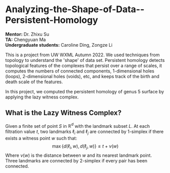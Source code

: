 # Analyzing-the-Shape-of-Data--Persistent-Homology
**Mentor:** Dr. Zhixu Su  
**TA:** Chengyuan Ma  
**Undergraduate students:** Caroline Ding, Zongze Li

This is a project from UW WXML Autumn 2022. We used techniques from topology to understand the 'shape' of data set. Persistent homology detects topological features of the complexes that persist over a range of scales, it computes the numbers of connected components, 1-dimensional holes (loops), 2-dimensional holes (voids), etc, and keeps track of the birth and death scale of the features.

In this project, we computed the persistent homology of genus 5 surface by applying the lazy witness complex.

## What is the Lazy Witness Complex?
Given a finite set of point $S$ in $\mathbb{R}^d$ with the landmark subset $L$. At each filtration value $t$, two landmarks $\ell_i$ and $\ell_j$ are connected by 1-simplex if there exists a witness point $w$ such that:
$$\max \{ d(\ell_i, w), d(\ell_j, w) \} \leq t + \nu(w)$$
Where $\nu(w)$ is the distance between $w$ and its nearest landmark point. Three landmarks are connected by 2-simplex if every pair has been connected.

